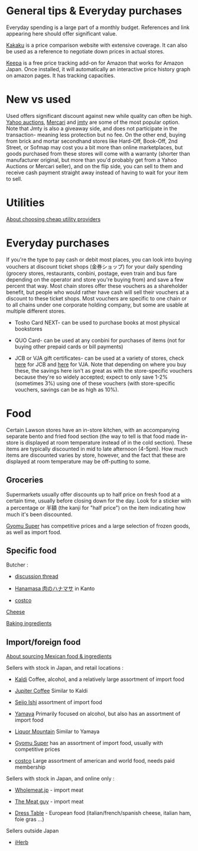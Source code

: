 # General tips & Everyday purchases

Everyday spending is a large part of a monthly budget. References and link appearing here should offer significant value.

[Kakaku](https://www.kakaku.com) is a price comparison website with extensive coverage. It can also be used as a reference to negotiate down prices in actual stores. 

[Keepa](https://keepa.com/) is a free price tracking add-on for Amazon that works for Amazon Japan. Once installed, it will automatically an interactive price history graph on amazon pages. It has tracking capacities.

# New vs used

Used offers significant discount against new while quality can often be high. [Yahoo auctions](https://auctions.yahoo.co.jp/), [Mercari](https://www.mercari.com/jp/) and [jmty](https://jmty.jp/) are some of the most popular option. Note that Jmty is also a giveaway side, and does not participate in the transaction- meaning less protection but no fee. On the other end, buying from brick and mortar secondhand stores like Hard-Off, Book-Off, 2nd Street, or Sofmap may cost you a bit more than online marketplaces, but goods purchased from these stores will come with a warranty (shorter than manufacturer original, but more than you'd probably get from a Yahoo Auctions or Mercari seller), and on the flip side, you can sell to them and receive cash payment straight away instead of having to wait for your item to sell.

# Utilities

[About choosing cheap utility providers](https://www.reddit.com/r/JapanFinance/comments/n5v2yj/electricity/)

# Everyday purchases

If you're the type to pay cash or debit most places, you can look into buying vouchers at discount ticket shops (金券ショップ) for your daily spending (grocery stores, restaurants, conbini, postage, even train and bus fare depending on the operator and store you're buying from) and save a few percent that way. Most chain stores offer these vouchers as a shareholder benefit, but people who would rather have cash will sell their vouchers at a discount to these ticket shops. Most vouchers are specific to one chain or to all chains under one corporate holding company, but some are usable at multiple different stores.

* Tosho Card NEXT- can be used to purchase books at most physical bookstores

* QUO Card- can be used at any conbini for purchases of items (not for buying other prepaid cards or bill payments)

* JCB or VJA gift certificates- can be used at a variety of stores, check [here](https://www.jcb.co.jp/voucher/gift-card/merchant.html) for JCB and [here](http://vjagiftcard.com/search/toriatsukai.php?mode=1) for VJA. Note that depending on where you buy these, the savings here isn't as great as with the store-specific vouchers because they're so widely accepted; expect to only save 1-2% (sometimes 3%) using one of these vouchers (with store-specific vouchers, savings can be as high as 10%). 

# Food

Certain Lawson stores have an in-store kitchen, with an accompanying separate bento and fried food section (the way to tell is that food made in-store is displayed at room temperature instead of in the cold section). These items are typically discounted in mid to late afternoon (4-5pm). How much items are discounted varies by store, however, and the fact that these are displayed at room temperature may be off-putting to some. 

## Groceries

Supermarkets usually offer discounts up to half price on fresh food at a certain time, usually before closing down for the day. Look for a sticker with a percentage or 半額 (the kanji for "half price") on the item indicating how much it's been discounted. 

[Gyomu Super](https://www.gyomusuper.jp/english/) has competitive prices and a large selection of frozen goods, as well as import food.

## Specific food

Butcher :

- [discussion thread](https://www.reddit.com/r/japanlife/comments/ae3pym/where_to_buy_large_cuts_of_beef/)

- [Hanamasa 肉のハナマサ](http://www.hanamasa.co.jp/shop/) in Kanto

- [costco](https://www.costco.co.jp/store-finder)

[Cheese](https://old.reddit.com/r/japanlife/comments/g4p3to/buying_good_cheese_online/)

[Baking ingredients](https://www.reddit.com/r/JapanFinance/comments/p6gaci/pension_exemption_for_uk_nationals/)


## Import/foreign food


[About sourcing Mexican food & ingredients](https://www.reddit.com/r/japanlife/comments/n1knym/where_to_buy_mexican_ingredients/)


Sellers with stock in Japan, and retail locations :

- [Kaldi](https://www.kaldi.co.jp/) Coffee, alcohol, and a relatively large assortment of import food

- [Jupiter Coffee](https://www.jupiter-coffee.com/) Similar to Kaldi

- [Seijo Ishi](https://www.seijoishii.com/) assortment of import food

- [Yamaya](https://www.yamaya.jp/) Primarily focused on alcohol, but also has an assortment of import food

- [Liquor Mountain](https://likaman.co.jp/global/eng/) Similar to Yamaya

- [Gyomu Super](https://www.gyomusuper.jp/english/) has an assortment of import food, usually with competitive prices

- [costco](https://www.costco.co.jp/store-finder) Large assortment of american and world food, needs paid membership

Sellers with stock in Japan, and  online only :

- [Wholemeat.jp](https://wholemeat.jp/) - import meat

- [The Meat guy](https://www.themeatguy.jp/) - import meat

- [Dress Table](https://www.rakuten.ne.jp/gold/hi-syokuzaishitu/) - European food (italian/french/spanish cheese, italian ham, foie gras ...)

Sellers outside Japan

- [iHerb](https://jp.iherb.com/)
